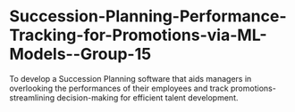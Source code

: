 # Succession-Planning-Performance-Tracking-for-Promotions-via-ML-Models--Group-15
To develop a Succession Planning software that aids managers in overlooking the performances of their employees and track promotions- streamlining decision-making for efficient talent development. 
